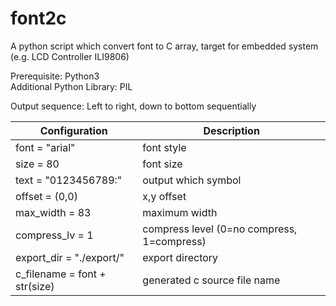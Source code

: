 # font2c
A python script which convert font to C array, target for embedded system (e.g. LCD Controller ILI9806)

Prerequisite: Python3<br/>
Additional Python Library: PIL

Output sequence: Left to right, down to bottom sequentially


| Configuration | Description |
| --- | --- |
| font = "arial" | font style |
| size = 80 | font size |
| text = "0123456789:"            | output which symbol |
| offset = (0,0)                  | x,y offset |
| max_width = 83                  | maximum width |
| compress_lv = 1                 | compress level (0=no compress, 1=compress) |
| export_dir = "./export/"        | export directory |
| c_filename = font + str(size)   | generated c source file name |
